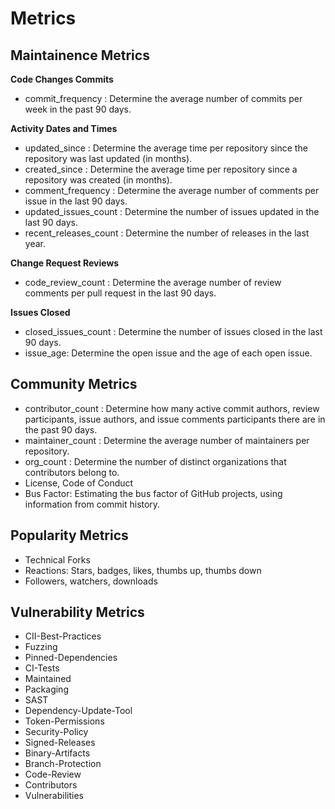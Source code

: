 # Metrics

## Maintainence Metrics

**Code Changes Commits**

- commit_frequency : Determine the average number of commits per week in the past 90 days.

**Activity Dates and Times**

- updated_since : Determine the average time per repository since the repository was last updated (in months).
- created_since : Determine the average time per repository since a repository was created (in months).
- comment_frequency : Determine the average number of comments per issue in the last 90 days.
- updated_issues_count : Determine the number of issues updated in the last 90 days.
- recent_releases_count : Determine the number of releases in the last year.

**Change Request Reviews**

- code_review_count : Determine the average number of review comments per pull request in the last 90 days.

**Issues Closed**

- closed_issues_count : Determine the number of issues closed in the last 90 days.
- issue_age: Determine the open issue and the age of each open issue.

## Community Metrics

- contributor_count : Determine how many active commit authors, review participants, issue authors, and issue comments participants there are in the past 90 days.
- maintainer_count : Determine the average number of maintainers per repository.
- org_count : Determine the number of distinct organizations that contributors belong to.
- License, Code of Conduct
- Bus Factor: Estimating the bus factor of GitHub projects, using information from commit history.
<!-- - Elephant Factor -->

## Popularity Metrics

- Technical Forks
- Reactions: Stars, badges, likes, thumbs up, thumbs down
- Followers, watchers, downloads
<!-- - Organizational Diversity -->
<!-- - Burstiness -->

## Vulnerability Metrics

- CII-Best-Practices
- Fuzzing
- Pinned-Dependencies
- CI-Tests
- Maintained
- Packaging
- SAST
- Dependency-Update-Tool
- Token-Permissions
- Security-Policy
- Signed-Releases
- Binary-Artifacts
- Branch-Protection
- Code-Review
- Contributors
- Vulnerabilities
